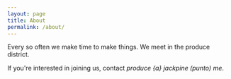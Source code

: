```yaml
---
layout: page
title: About
permalink: /about/
---
```


Every so often we make time to make things. We meet in the produce district.

If you're interested in joining us, contact <em>produce {a} jackpine (punto) me</em>.
